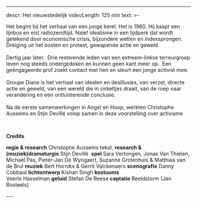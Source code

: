 
---
descr: Het nieuwstedelijk
videoLength: 125 min
text: >-
  <p>Het begint bij het verhaal van een jonge kerel. Het is 1980. Hij kaapt een lijnbus en eist radiozendtijd. Naïef idealisme in een tijdperk dat wordt getekend door economische crisis, bijzondere wetten en indexsprongen. Dreiging uit het oosten en protest, gewapende actie en geweld.<br><br>Dertig jaar later. &nbsp;Drie resterende leden van een extreem-linkse terreurgroep leven nog steeds ondergedoken en kunnen geen kant meer op. &nbsp;Een geëngageerde prof zoekt contact met hen en sleurt een jonge activist mee.<br><br>Groupe Diane is het verhaal van idealen en desillusies, van verzet, directe actie en geweld, van een wereld die in cirkeltjes draait, van de roep naar verandering en een ontluisterende conclusie.<br><br>Na de eerste samenwerkingen in Angst en Hoop, werkten Christophe Aussems en Stijn Devillé volop samen in deze voorstelling over activisme</p><p>‍</p><p><strong>Credits</strong><br></p><p><strong>regie &amp; research</strong> Christophe Aussems tekst, <strong>research &amp; (muziek)dramaturgie </strong>Stijn Devillé &nbsp;<strong>spel </strong>Sara Vertongen, Jonas Van Thielen, Michaël Pas, Pieter-Jan De Wyngaert, Suzanne Grotenhuis &amp; Matthias van de Brul <strong>muziek</strong> Bert Hornikx &amp; Gerrit Valckenaers <strong>scenografie</strong> Danny Cobbaut <strong>lichtontwerp </strong>Kishan Singh <strong>kostuums</strong><br>Veerle Hasselman <strong>geluid</strong> Stefan De Reese <strong>captatie </strong>Beeldstorm (Jan Bosteels)<br></p>
---
